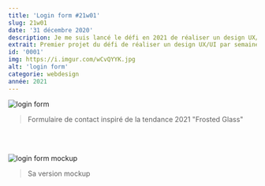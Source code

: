 ```yaml
---
title: 'Login form #21w01'
slug: 21w01
date: '31 décembre 2020'
description: Je me suis lancé le défi en 2021 de réaliser un design UX/UI par semaine. Voici le premier de cette longue série !
extrait: Premier projet du défi de réaliser un design UX/UI par semaine pendant 6 mois ! 
id: '0001'
img: https://i.imgur.com/wCvQYYK.jpg
alt: 'login form'
categorie: webdesign
année: 2021
---
```


![login form](https://ucarecdn.com/b6bcef00-3911-46a7-b6e2-c210f7727705/-/resize/1500x/)
> Formulaire de contact inspiré de la tendance 2021 "Frosted Glass"

<br><br>

![login form mockup](https://ucarecdn.com/663a2b5e-e4d6-4e10-9ba7-8e621a076cf7/-/resize/1600x/)
> Sa version mockup
